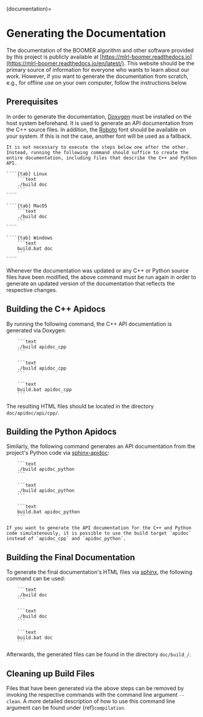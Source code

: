 (documentation)=

# Generating the Documentation

The documentation of the BOOMER algorithm and other software provided by this project is publicly available at [https://mlrl-boomer.readthedocs.io](https://mlrl-boomer.readthedocs.io/en/latest/). This website should be the primary source of information for everyone who wants to learn about our work. However, if you want to generate the documentation from scratch, e.g., for offline use on your own computer, follow the instructions below.

## Prerequisites

In order to generate the documentation, [Doxygen](https://sourceforge.net/projects/doxygen/) must be installed on the host system beforehand. It is used to generate an API documentation from the C++ source files. In addition, the [Roboto](https://fonts.google.com/specimen/Roboto) font should be available on your system. If this is not the case, another font will be used as a fallback.

`````{tip}
It is not necessary to execute the steps below one after the other. Instead, running the following command should suffice to create the entire documentation, including files that describe the C++ and Python API.

````{tab} Linux
    ```text
    ./build doc
    ```
````

````{tab} MacOS
    ```text
    ./build doc
    ```
````

````{tab} Windows
    ```text
    build.bat doc
    ```
````
`````

Whenever the documentation was updated or any C++ or Python source files have been modified, the above command must be run again in order to generate an updated version of the documentation that reflects the respective changes.

## Building the C++ Apidocs

By running the following command, the C++ API documentation is generated via Doxygen:

````{tab} Linux
    ```text
    ./build apidoc_cpp
    ```
````

````{tab} MacOS
    ```text
    ./build apidoc_cpp
    ```
````

````{tab} Windows
    ```text
    build.bat apidoc_cpp
    ```
````

The resulting HTML files should be located in the directory `doc/apidoc/api/cpp/`.

## Building the Python Apidocs

Similarly, the following command generates an API documentation from the project's Python code via [sphinx-apidoc](https://www.sphinx-doc.org/en/master/man/sphinx-apidoc.html):

````{tab} Linux
    ```text
    ./build apidoc_python
    ```
````

````{tab} MacOS
    ```text
    ./build apidoc_python
    ```
````

````{tab} Windows
    ```text
    build.bat apidoc_python
    ```
````

```{note}
If you want to generate the API documentation for the C++ and Python code simulatenously, it is possible to use the build target `apidoc` instead of `apidoc_cpp` and `apidoc_python`.
```

## Building the Final Documentation

To generate the final documentation's HTML files via [sphinx](https://www.sphinx-doc.org/en/master/), the following command can be used:

````{tab} Linux
    ```text
    ./build doc
    ```
````

````{tab} MacOS
    ```text
    ./build doc
    ```
````

````{tab} Windows
    ```text
    build.bat doc
    ```
````

Afterwards, the generated files can be found in the directory `doc/build_/`.

## Cleaning up Build Files

Files that have been generated via the above steps can be removed by invoking the respective commands with the command line argument `--clean`. A more detailed description of how to use this command line argument can be found under {ref}`compilation`.
